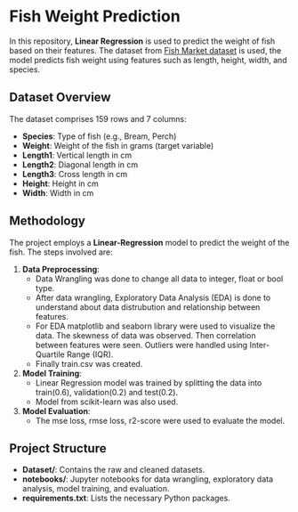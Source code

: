 # Fish Weight Prediction

In this repository, **Linear Regression** is used to predict the weight of fish based on their features. The dataset from [Fish Market dataset](https://www.kaggle.com/datasets/aungpyaeap/fish-market) is used, the model predicts fish weight using features such as length, height, width, and species.

## Dataset Overview

The dataset comprises 159 rows and 7 columns:

- **Species**: Type of fish (e.g., Bream, Perch)
- **Weight**: Weight of the fish in grams (target variable)
- **Length1**: Vertical length in cm
- **Length2**: Diagonal length in cm
- **Length3**: Cross length in cm
- **Height**: Height in cm
- **Width**: Width in cm

## Methodology

The project employs a **Linear-Regression** model to predict the weight of the fish. The steps involved are:

1. **Data Preprocessing**:
   * Data Wrangling was done to change all data to integer, float or bool type.
   * After data wrangling, Exploratory Data Analysis (EDA) is done to understand about data distrubution and relationship between features.
   * For EDA matplotlib and seaborn library were used to visualize the data. The skewness of data was observed. Then correlation between features were seen. Outliers were handled using Inter-Quartile Range (IQR).
   * Finally train.csv was created.
3. **Model Training**:
    * Linear Regression model was trained by splitting the data into train(0.6), validation(0.2) and test(0.2).
    * Model from scikit-learn was also used.
5. **Model Evaluation**: 
    * The mse loss, rmse loss, r2-score were used to evaluate the model.

## Project Structure

- **Dataset/**: Contains the raw and cleaned datasets.
- **notebooks/**: Jupyter notebooks for data wrangling, exploratory data analysis, model training, and evaluation.
- **requirements.txt**: Lists the necessary Python packages.
